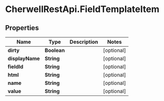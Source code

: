 # CherwellRestApi.FieldTemplateItem

## Properties
Name | Type | Description | Notes
------------ | ------------- | ------------- | -------------
**dirty** | **Boolean** |  | [optional] 
**displayName** | **String** |  | [optional] 
**fieldId** | **String** |  | [optional] 
**html** | **String** |  | [optional] 
**name** | **String** |  | [optional] 
**value** | **String** |  | [optional] 


